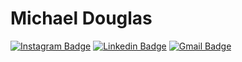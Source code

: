 # Michael Douglas

[![Instagram Badge](https://img.shields.io/badge/-@mhdouglas?style=flat-square&labelColor=6633cc&logo=twitter&logoColor=white&link=https://instagram.com/mhdouglas)](https://instagram.com/mhdouglas) 
[![Linkedin Badge](https://img.shields.io/badge/-MichaelDouglas?style=flat-square&logo=Linkedin&logoColor=white&link=https://www.linkedin.com/in/mchdouglas/)](https://www.linkedin.com/in/mchdouglas/) 
[![Gmail Badge](https://img.shields.io/badge/-michaeldoug.mc@gmail.com-6633cc?style=flat-square&logo=Gmail&logoColor=white&link=mailto:michaeldoug.mc@gmail.com)](mailto:michaeldoug.mc@gmail.com)

